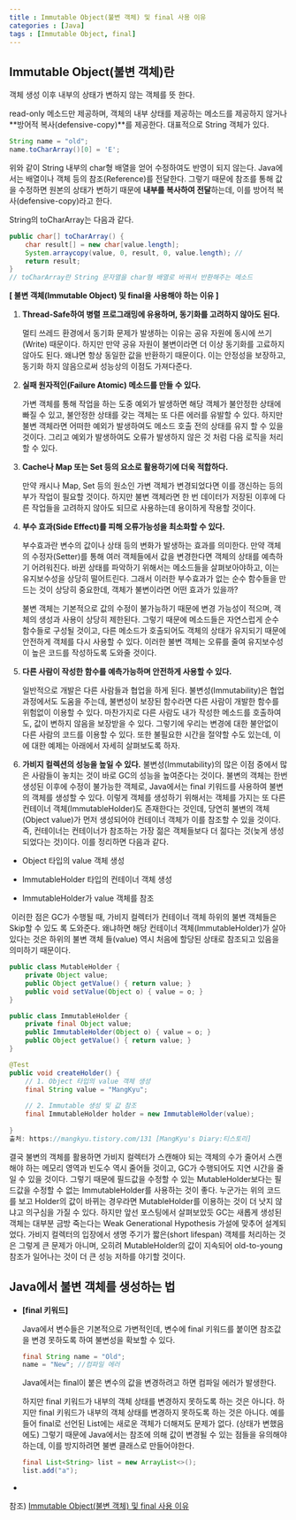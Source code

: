 ```yaml
---
title : Immutable Object(불변 객체) 및 final 사용 이유
categories : [Java]
tags : [Immutable Object, final]
---
```




## Immutable Object(불변 객체)란

객체 생성 이후 내부의 상태가 변하지 않는 객체를 뜻 한다.

read-only 메소드만 제공하며, 객체의 내부 상태를 제공하는 메소드를 제공하지 않거나 **방어적 복사(defensive-copy)**를 제공한다. 대표적으로 String 객체가 있다.

```java
String name = "old";
name.toCharArray()[0] = 'E';
```

위와 같이 String 내부의 char형 배열을 얻어 수정하여도 반영이 되지 않는다. Java에서는 배열이나 객체 등의 참조(Reference)를 전달한다. 그렇기 때문에 참조를 통해 값을 수정하면 원본의 상태가 변하기 때문에 **내부를 복사하여 전달**하는데, 이를 방어적 복사(defensive-copy)라고 한다.

String의 toCharArray는 다음과 같다.

```java
public char[] toCharArray() {
    char result[] = new char[value.length];
    System.arraycopy(value, 0, result, 0, value.length); // 
    return result;
}
// toCharArray란 String 문자열을 char형 배열로 바꿔서 반환해주는 메소드
```

**[ 불변 객체(Immutable Object) 및 final을 사용해야 하는 이유 ]**

1. **Thread-Safe하여 병렬 프로그래밍에 유용하며, 동기화를 고려하지 않아도 된다.**

   멀티 쓰레드 환경에서 동기화 문제가 발생하는 이유는 공유 자원에 동시에 쓰기(Write) 때문이다. 하지만 만약 공유 자원이 불변이라면 더 이상 동기화를 고료하지 않아도 된다. 왜냐면 항상 동일한 값을 반환하기 때문이다. 이는 안정성을 보장하고, 동기화 하지 않음으로써 성능상의 이점도 가져다준다.

2. **실패 원자적인(Failure Atomic) 메소드를 만들 수 있다.**

   가변 객체를 통해 작업을 하는 도중 예외가 발생하면 해당 객체가 불안정한 상태에 빠질 수 있고, 불안정한 상태를 갖는 객체는 또 다른 에러를 유발할 수 있다. 하지만 불변 객체라면 어떠한 예외가 발생하여도 메소드 호출 전의 상태를 유지 할 수 있을 것이다. 그리고 예외가 발생하여도 오류가 발생하지 않은 것 처럼 다음 로직을 처리할 수 있다.

3. **Cache나 Map 또는 Set 등의 요소로 활용하기에 더욱 적합하다.**

   만약 캐시나 Map, Set 등의 원소인 가변 객체가 변경되었다면 이를 갱신하는 등의 부가 작업이 필요할 것이다. 하지만 불변 객체라면 한 번 데이터가 저장된 이후에 다른 작업들을 고려하지 않아도 되므로 사용하는데 용이하게 작용할 것이다.

4. **부수 효과(Side Effect)를 피해 오류가능성을 최소화할 수 있다.**

   부수효과란 변수의 값이나 상태 등의 변화가 발생하는 효과를 의미한다. 만약 객체의 수정자(Setter)를 통해 여러 객체들에서 값을 변경한다면 객체의 상태를 예측하기 어려워진다. 바뀐 상태를 파악하기 위해서는 메소드들을 살펴보아야하고, 이는 유지보수성을 상당히 떨어트린다. 그래서 이러한 부수효과가 없는 순수 함수들을 만드는 것이 상당히 중요한데, 객체가 불변이라면 어떤 효과가 있을까?

   불변 객체는 기본적으로 값의 수정이 불가능하기 때문에 변경 가능성이 적으며, 객체의 생성과 사용이 상당히 제한된다. 그렇기 때문에 메소드들은 자연스럽게 순수 함수들로 구성될 것이고, 다른 메소드가 호출되어도 객체의 상태가 유지되기 때문에 안전하게 객체를 다시 사용할 수 있다. 이러한 불변 객체는 오류를 줄여 유지보수성이 높은 코드를 작성하도록 도와줄 것이다.

5. **다른 사람이 작성한 함수를 예측가능하며 안전하게 사용할 수 있다.**

   일반적으로 개발은 다른 사람들과 협업을 하게 된다. 불변성(Immutability)은 협업 과정에서도 도움을 주는데, 불변성이 보장된 함수라면 다른 사람이 개발한 함수를 위험없이 이용할 수 있다. 마찬가지로 다른 사람도 내가 작성한 메소드를 호출하여도, 값이 변하지 않음을 보장받을 수 있다. 그렇기에 우리는 변경에 대한   불안없이 다른 사람의 코드를 이용할 수 있다. 또한 불필요한 시간을 절약할 수도 있는데, 이에 대한 예제는 아래에서 자세히 살펴보도록 하자.


6. **가비지 컬렉션의 성능을 높일 수 있다.**
    불변성(Immutability)의 많은 이점 중에서 많은 사람들이 놓치는 것이 바로 GC의 성능을 높여준다는 것이다.
    불변의 객체는 한번 생성된 이후에 수정이 불가능한 객체로, Java에서는 final 키워드를 사용하여 불변의 객체를 생성할 수 있다. 이렇게 객체를 생성하기 위해서는 객체를 가지는 또 다른 컨테이너 객체(ImmutableHolder)도 존재한다는 것인데, 당연히 불변의 객체(Object value)가 먼저 생성되어야 컨테이너 객체가 이를 참조할 수 있을 것이다. 즉, 컨테이너는 컨테이너가 참조하는 가장 젊은 객체들보다 더 젊다는 것(늦게 생성되었다는 것)이다. 이를 정리하면 다음과 같다.

  - Object 타입의 value 객체 생성

  - ImmutableHolder 타입의 컨테이너 객체 생성

  - ImmutableHolder가 value 객체를 참조


​	이러한 점은 GC가 수행될 때, 가비지 컬렉터가 컨테이너 객체 하위의 불변 객체들은 Skip할 수 있도	록 도와준다. 왜냐하면 해당 컨테이너 객체(ImmutableHolder)가 살아있다는 것은 하위의 불변 객체	들(value) 역시 처음에 할당된 상태로 참조되고 있음을 의미하기 때문이다.

```java
public class MutableHolder {
    private Object value;
    public Object getValue() { return value; }
    public void setValue(Object o) { value = o; }
}

public class ImmutableHolder {
    private final Object value;
    public ImmutableHolder(Object o) { value = o; }
    public Object getValue() { return value; }
}

@Test
public void createHolder() {
    // 1. Object 타입의 value 객체 생성
    final String value = "MangKyu";
    
    // 2. Immutable 생성 및 값 참조
    final ImmutableHolder holder = new ImmutableHolder(value);
    
}
출처: https://mangkyu.tistory.com/131 [MangKyu's Diary:티스토리]
```

결국 불변의 객체를 활용하면 가비지 컬렉터가 스캔해야 되는 객체의 수가 줄어서 스캔해야 하는 메모리 영역과 빈도수 역시 줄어들 것이고, GC가 수행되어도 지연 시간을 줄일 수 있을 것이다. 그렇기 때문에 필드값을 수정할 수 있는 MutableHolder보다는 필드값을 수정할 수 없는 ImmutableHolder를 사용하는 것이 좋다.
누군가는 위의 코드를 보고 Holder의 값이 바뀌는 경우라면 MutableHolder를 이용하는 것이 더 낫지 않냐고 의구심을 가질 수 있다. 하지만 앞선 포스팅에서 살펴보았듯 GC는 새롭게 생성된 객체는 대부분 금방 죽는다는 Weak Generational Hypothesis 가설에 맞추어 설계되었다. 가비지 컬렉터의 입장에서 생명 주기가 짧은(short lifespan) 객체를 처리하는 것은 그렇게 큰 문제가 아니며, 오히려 MutableHolder의 값이 지속되어 old-to-young 참조가 일어나는 것이 더 큰 성능 저하를 야기할 것이다.



## Java에서 불변 객체를 생성하는 법

- **[final 키워드]**

  Java에서 변수들은 기본적으로 가변적인데, 변수에 final 키워드를 붙이면 참조값을 변경 못하도록 하여 불변성을 확보할 수 있다.

  ```java
  final String name = "Old";
  name = "New"; //컴파일 에러
  ```

  Java에서는 final이 붙은 변수의 값을 변경하려고 하면 컴파일 에러가 발생한다. 

  하지만 final 키워드가 내부의 객체 상태를 변경하지 못하도록 하는 것은 아니다. 하지만 final 키워드가 내부의 객체 상태를 변경하지 못하도록 하는 것은 아니다. 예를 들어 final로 선언된 List에는 새로운 객체가 더해져도 문제가 없다. (상태가 변했음에도) 그렇기 때문에 Java에서는 참조에 의해 값이 변경될 수 있는 점들을 유의해야 하는데, 이를 방지하려면 불변 클래스로 만들어야한다.

  ```java
  final List<String> list = new ArrayList<>();
  list.add("a");
  ```

- 

참조) [Immutable Object(불변 객체) 및 final 사용 이유](https://mangkyu.tistory.com/131)
